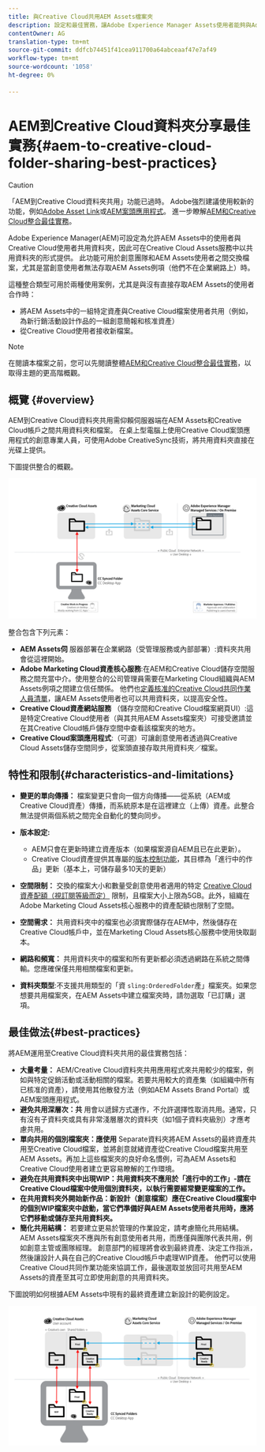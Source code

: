 ```yaml
---
title: 與Creative Cloud共用AEM Assets檔案夾
description: 設定和最佳實務，讓Adobe Experience Manager Assets使用者能夠與Adobe Creative Cloud使用者交換資產資料夾。
contentOwner: AG
translation-type: tm+mt
source-git-commit: ddfcb74451f41cea911700a64abceaaf47e7af49
workflow-type: tm+mt
source-wordcount: '1058'
ht-degree: 0%

---
```



# AEM到Creative Cloud資料夾分享最佳實務{#aem-to-creative-cloud-folder-sharing-best-practices}

>[!CAUTION]
>
>「AEM到Creative Cloud資料夾共用」功能已過時。 Adobe強烈建議使用較新的功能，例如[Adobe Asset Link](https://helpx.adobe.com/tw/enterprise/using/adobe-asset-link.html)或[AEM案頭應用程式](https://helpx.adobe.com/experience-manager/desktop-app/aem-desktop-app.html)。 進一步瞭解[AEM和Creative Cloud整合最佳實務](/help/assets/aem-cc-integration-best-practices.md)。

Adobe Experience Manager(AEM)可設定為允許AEM Assets中的使用者與Creative Cloud使用者共用資料夾，因此可在Creative Cloud Assets服務中以共用資料夾的形式提供。 此功能可用於創意團隊和AEM Assets使用者之間交換檔案，尤其是當創意使用者無法存取AEM Assets例項（他們不在企業網路上）時。

這種整合類型可用於兩種使用案例，尤其是與沒有直接存取AEM Assets的使用者合作時：

* 將AEM Assets中的一組特定資產與Creative Cloud檔案使用者共用（例如，為新行銷活動設計作品的一組創意簡報和核准資產）
* 從Creative Cloud使用者接收新檔案。

>[!NOTE]
>
>在閱讀本檔案之前，您可以先閱讀整體[AEM和Creative Cloud整合最佳實務](aem-cc-integration-best-practices.md)，以取得主題的更高階概觀。

## 概覽 {#overview}

AEM到Creative Cloud資料夾共用需仰賴伺服器端在AEM Assets和Creative Cloud帳戶之間共用資料夾和檔案。 在桌上型電腦上使用Creative Cloud案頭應用程式的創意專業人員，可使用Adobe CreativeSync技術，將共用資料夾直接在光碟上提供。

下圖提供整合的概觀。

![chlimage_1-406](assets/chlimage_1-406.png)

整合包含下列元素：

* **AEM Assets伺** 服器部署在企業網路（受管理服務或內部部署）:資料夾共用會從這裡開始。
* **Adobe Marketing Cloud資產核心服務**:在AEM和Creative Cloud儲存空間服務之間充當中介。使用整合的公司管理員需要在Marketing Cloud組織與AEM Assets例項之間建立信任關係。 他們也[定義核准的Creative Cloud共同作業人員清單](https://experienceleague.adobe.com/docs/core-services/interface/assets/t-admin-add-cc-user.html?lang=en#assets)，讓AEM Assets使用者也可以共用資料夾，以提高安全性。
* **Creative Cloud資產網站服務** （儲存空間和Creative Cloud檔案網頁UI）:這是特定Creative Cloud使用者（與其共用AEM Assets檔案夾）可接受邀請並在其Creative Cloud帳戶儲存空間中查看該檔案夾的地方。
* **Creative Cloud案頭應用程式**:（可選）可讓創意使用者透過與Creative Cloud Assets儲存空間同步，從案頭直接存取共用資料夾／檔案。

## 特性和限制{#characteristics-and-limitations}

* **變更的單向傳播：** 檔案變更只會向一個方向傳播——從系統（AEM或Creative Cloud資產）傳播，而系統原本是在這裡建立（上傳）資產。此整合無法提供兩個系統之間完全自動化的雙向同步。

* **版本設定:**

   * AEM只會在更新時建立資產版本（如果檔案源自AEM且已在此更新）。
   * Creative Cloud資產提供其專屬的[版本控制功能](https://helpx.adobe.com/creative-cloud/help/versioning-faq.html)，其目標為「進行中的作品」更新（基本上，可儲存最多10天的更新）

* **空間限制：** 交換的檔案大小和數量受創意使用者適用的特定 [Creative Cloud資產配額（視訂閱等級而定）](https://helpx.adobe.com/creative-cloud/kb/file-storage-quota.html) 限制，且檔案大小上限為5GB。此外，組織在Adobe Marketing Cloud Assets核心服務中的資產配額也限制了空間。

* **空間需求：** 共用資料夾中的檔案也必須實際儲存在AEM中，然後儲存在Creative Cloud帳戶中，並在Marketing Cloud Assets核心服務中使用快取副本。
* **網路和頻寬：** 共用資料夾中的檔案和所有更新都必須透過網路在系統之間傳輸。您應確保僅共用相關檔案和更新。
* **資料夾類型**:不支援共用類型的「資 `sling:OrderedFolder`產」檔案夾。如果您想要共用檔案夾，在AEM Assets中建立檔案夾時，請勿選取「已訂購」選項。

## 最佳做法{#best-practices}

將AEM運用至Creative Cloud資料夾共用的最佳實務包括：

* **大量考量：** AEM/Creative Cloud資料夾共用應用程式來共用較少的檔案，例如與特定促銷活動或活動相關的檔案。若要共用較大的資產集（如組織中所有已核准的資產），請使用其他散發方法（例如AEM Assets Brand Portal）或AEM案頭應用程式。
* **避免共用深層次：共** 用會以遞歸方式運作，不允許選擇性取消共用。通常，只有沒有子資料夾或具有非常淺層層次的資料夾（如1個子資料夾級別）才應考慮共用。
* **單向共用的個別檔案夾：應使用** Separate資料夾將AEM Assets的最終資產共用至Creative Cloud檔案，並將創意就緒資產從Creative Cloud檔案共用至AEM Assets。再加上這些檔案夾的良好命名慣例，可為AEM Assets和Creative Cloud使用者建立更容易瞭解的工作環境。
* **避免在共用資料夾中出現WIP：共用資料夾不應用於「進行中的工作」-請在Creative Cloud檔案中使用個別資料夾，以執行需要經常變更檔案的工作。** 
* **在共用資料夾外開始新作品：新設計（創意檔案）應在Creative Cloud檔案中的個別WIP檔案夾中啟動，當它們準備好與AEM Assets使用者共用時，應將它們移動或儲存至共用資料夾。** 
* **簡化共用結構：** 若要建立更易於管理的作業設定，請考慮簡化共用結構。AEM Assets檔案夾不應與所有創意使用者共用，而應僅與團隊代表共用，例如創意主管或團隊經理。 創意部門的經理將會收到最終資產、決定工作指派，然後讓設計人員在自己的Creative Cloud帳戶中處理WIP資產。 他們可以使用Creative Cloud共同作業功能來協調工作，最後選取並放回可共用至AEM Assets的資產至其可立即使用創意的共用資料夾。

下圖說明如何根據AEM Assets中現有的最終資產建立新設計的範例設定。

![chlimage_1-407](assets/chlimage_1-407.png)
